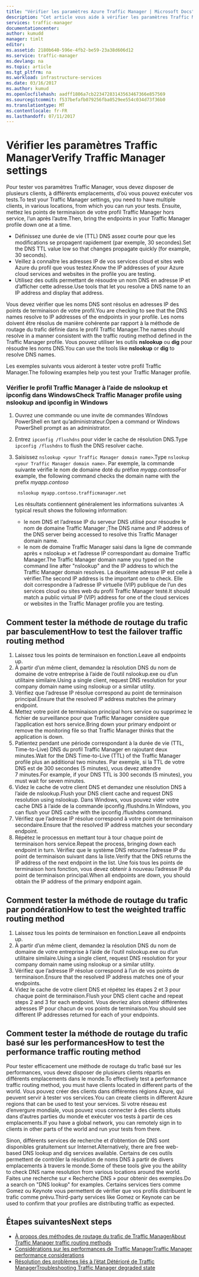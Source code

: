 ```yaml
---
title: "Vérifier les paramètres Azure Traffic Manager | Microsoft Docs"
description: "Cet article vous aide à vérifier les paramètres Traffic Manager."
services: traffic-manager
documentationcenter: 
author: kumudd
manager: timlt
editor: 
ms.assetid: 2180b640-596e-4fb2-be59-23a38d606d12
ms.service: traffic-manager
ms.devlang: na
ms.topic: article
ms.tgt_pltfrm: na
ms.workload: infrastructure-services
ms.date: 03/16/2017
ms.author: kumud
ms.openlocfilehash: aadff1806a7cb22347283143563467366e857569
ms.sourcegitcommit: f537befafb079256fba0529ee554c034d73f36b0
ms.translationtype: MT
ms.contentlocale: fr-FR
ms.lasthandoff: 07/11/2017
---
```

# <a name="verify-traffic-manager-settings"></a><span data-ttu-id="c4b6b-103">Vérifier les paramètres Traffic Manager</span><span class="sxs-lookup"><span data-stu-id="c4b6b-103">Verify Traffic Manager settings</span></span>

<span data-ttu-id="c4b6b-104">Pour tester vos paramètres Traffic Manager, vous devez disposer de plusieurs clients, à différents emplacements, d’où vous pouvez exécuter vos tests.</span><span class="sxs-lookup"><span data-stu-id="c4b6b-104">To test your Traffic Manager settings, you need to have multiple clients, in various locations, from which you can run your tests.</span></span> <span data-ttu-id="c4b6b-105">Ensuite, mettez les points de terminaison de votre profil Traffic Manager hors service, l’un après l’autre.</span><span class="sxs-lookup"><span data-stu-id="c4b6b-105">Then, bring the endpoints in your Traffic Manager profile down one at a time.</span></span>

* <span data-ttu-id="c4b6b-106">Définissez une durée de vie (TTL) DNS assez courte pour que les modifications se propagent rapidement (par exemple, 30 secondes).</span><span class="sxs-lookup"><span data-stu-id="c4b6b-106">Set the DNS TTL value low so that changes propagate quickly (for example, 30 seconds).</span></span>
* <span data-ttu-id="c4b6b-107">Veillez à connaître les adresses IP de vos services cloud et sites web Azure du profil que vous testez.</span><span class="sxs-lookup"><span data-stu-id="c4b6b-107">Know the IP addresses of your Azure cloud services and websites in the profile you are testing.</span></span>
* <span data-ttu-id="c4b6b-108">Utilisez des outils permettant de résoudre un nom DNS en adresse IP et d’afficher cette adresse.</span><span class="sxs-lookup"><span data-stu-id="c4b6b-108">Use tools that let you resolve a DNS name to an IP address and display that address.</span></span>

<span data-ttu-id="c4b6b-109">Vous devez vérifier que les noms DNS sont résolus en adresses IP des points de terminaison de votre profil.</span><span class="sxs-lookup"><span data-stu-id="c4b6b-109">You are checking to see that the DNS names resolve to IP addresses of the endpoints in your profile.</span></span> <span data-ttu-id="c4b6b-110">Les noms doivent être résolus de manière cohérente par rapport à la méthode de routage du trafic définie dans le profil Traffic Manager.</span><span class="sxs-lookup"><span data-stu-id="c4b6b-110">The names should resolve in a manner consistent with the traffic routing method defined in the Traffic Manager profile.</span></span> <span data-ttu-id="c4b6b-111">Vous pouvez utiliser les outils **nslookup** ou **dig** pour résoudre les noms DNS.</span><span class="sxs-lookup"><span data-stu-id="c4b6b-111">You can use the tools like **nslookup** or **dig** to resolve DNS names.</span></span>

<span data-ttu-id="c4b6b-112">Les exemples suivants vous aideront à tester votre profil Traffic Manager.</span><span class="sxs-lookup"><span data-stu-id="c4b6b-112">The following examples help you test your Traffic Manager profile.</span></span>

### <a name="check-traffic-manager-profile-using-nslookup-and-ipconfig-in-windows"></a><span data-ttu-id="c4b6b-113">Vérifier le profil Traffic Manager à l’aide de nslookup et ipconfig dans Windows</span><span class="sxs-lookup"><span data-stu-id="c4b6b-113">Check Traffic Manager profile using nslookup and ipconfig in Windows</span></span>

1. <span data-ttu-id="c4b6b-114">Ouvrez une commande ou une invite de commandes Windows PowerShell en tant qu’administrateur.</span><span class="sxs-lookup"><span data-stu-id="c4b6b-114">Open a command or Windows PowerShell prompt as an administrator.</span></span>
2. <span data-ttu-id="c4b6b-115">Entrez `ipconfig /flushdns` pour vider le cache de résolution DNS.</span><span class="sxs-lookup"><span data-stu-id="c4b6b-115">Type `ipconfig /flushdns` to flush the DNS resolver cache.</span></span>
3. <span data-ttu-id="c4b6b-116">Saisissez `nslookup <your Traffic Manager domain name>`.</span><span class="sxs-lookup"><span data-stu-id="c4b6b-116">Type `nslookup <your Traffic Manager domain name>`.</span></span> <span data-ttu-id="c4b6b-117">Par exemple, la commande suivante vérifie le nom de domaine doté du préfixe *myapp.contoso*</span><span class="sxs-lookup"><span data-stu-id="c4b6b-117">For example, the following command checks the domain name with the prefix *myapp.contoso*</span></span>

        nslookup myapp.contoso.trafficmanager.net

    <span data-ttu-id="c4b6b-118">Les résultats contiennent généralement les informations suivantes :</span><span class="sxs-lookup"><span data-stu-id="c4b6b-118">A typical result shows the following information:</span></span>

    + <span data-ttu-id="c4b6b-119">le nom DNS et l’adresse IP du serveur DNS utilisé pour résoudre le nom de domaine Traffic Manager ;</span><span class="sxs-lookup"><span data-stu-id="c4b6b-119">The DNS name and IP address of the DNS server being accessed to resolve this Traffic Manager domain name.</span></span>
    + <span data-ttu-id="c4b6b-120">le nom de domaine Traffic Manager saisi dans la ligne de commande après « nslookup » et l’adresse IP correspondant au domaine Traffic Manager.</span><span class="sxs-lookup"><span data-stu-id="c4b6b-120">The Traffic Manager domain name you typed on the command line after "nslookup" and the IP address to which the Traffic Manager domain resolves.</span></span> <span data-ttu-id="c4b6b-121">La deuxième adresse IP est celle à vérifier.</span><span class="sxs-lookup"><span data-stu-id="c4b6b-121">The second IP address is the important one to check.</span></span> <span data-ttu-id="c4b6b-122">Elle doit correspondre à l’adresse IP virtuelle (VIP) publique de l’un des services cloud ou sites web du profil Traffic Manager testé.</span><span class="sxs-lookup"><span data-stu-id="c4b6b-122">It should match a public virtual IP (VIP) address for one of the cloud services or websites in the Traffic Manager profile you are testing.</span></span>

## <a name="how-to-test-the-failover-traffic-routing-method"></a><span data-ttu-id="c4b6b-123">Comment tester la méthode de routage du trafic par basculement</span><span class="sxs-lookup"><span data-stu-id="c4b6b-123">How to test the failover traffic routing method</span></span>

1. <span data-ttu-id="c4b6b-124">Laissez tous les points de terminaison en fonction.</span><span class="sxs-lookup"><span data-stu-id="c4b6b-124">Leave all endpoints up.</span></span>
2. <span data-ttu-id="c4b6b-125">À partir d’un même client, demandez la résolution DNS du nom de domaine de votre entreprise à l’aide de l’outil nslookup.exe ou d’un utilitaire similaire.</span><span class="sxs-lookup"><span data-stu-id="c4b6b-125">Using a single client, request DNS resolution for your company domain name using nslookup or a similar utility.</span></span>
3. <span data-ttu-id="c4b6b-126">Vérifiez que l’adresse IP résolue correspond au point de terminaison principal.</span><span class="sxs-lookup"><span data-stu-id="c4b6b-126">Ensure that the resolved IP address matches the primary endpoint.</span></span>
4. <span data-ttu-id="c4b6b-127">Mettez votre point de terminaison principal hors service ou supprimez le fichier de surveillance pour que Traffic Manager considère que l’application est hors service.</span><span class="sxs-lookup"><span data-stu-id="c4b6b-127">Bring down your primary endpoint or remove the monitoring file so that Traffic Manager thinks that the application is down.</span></span>
5. <span data-ttu-id="c4b6b-128">Patientez pendant une période correspondant à la durée de vie (TTL, Time-to-Live) DNS du profil Traffic Manager en rajoutant deux minutes.</span><span class="sxs-lookup"><span data-stu-id="c4b6b-128">Wait for the DNS Time-to-Live (TTL) of the Traffic Manager profile plus an additional two minutes.</span></span> <span data-ttu-id="c4b6b-129">Par exemple, si la TTL de votre DNS est de 300 secondes (5 minutes), vous devez attendre 7 minutes.</span><span class="sxs-lookup"><span data-stu-id="c4b6b-129">For example, if your DNS TTL is 300 seconds (5 minutes), you must wait for seven minutes.</span></span>
6. <span data-ttu-id="c4b6b-130">Videz le cache de votre client DNS et demandez une résolution DNS à l’aide de nslookup.</span><span class="sxs-lookup"><span data-stu-id="c4b6b-130">Flush your DNS client cache and request DNS resolution using nslookup.</span></span> <span data-ttu-id="c4b6b-131">Dans Windows, vous pouvez vider votre cache DNS à l’aide de la commande ipconfig /flushdns.</span><span class="sxs-lookup"><span data-stu-id="c4b6b-131">In Windows, you can flush your DNS cache with the ipconfig /flushdns command.</span></span>
7. <span data-ttu-id="c4b6b-132">Vérifiez que l’adresse IP résolue correspond à votre point de terminaison secondaire.</span><span class="sxs-lookup"><span data-stu-id="c4b6b-132">Ensure that the resolved IP address matches your secondary endpoint.</span></span>
8. <span data-ttu-id="c4b6b-133">Répétez le processus en mettant tour à tour chaque point de terminaison hors service.</span><span class="sxs-lookup"><span data-stu-id="c4b6b-133">Repeat the process, bringing down each endpoint in turn.</span></span> <span data-ttu-id="c4b6b-134">Vérifiez que le système DNS retourne l’adresse IP du point de terminaison suivant dans la liste.</span><span class="sxs-lookup"><span data-stu-id="c4b6b-134">Verify that the DNS returns the IP address of the next endpoint in the list.</span></span> <span data-ttu-id="c4b6b-135">Une fois tous les points de terminaison hors fonction, vous devez obtenir à nouveau l’adresse IP du point de terminaison principal.</span><span class="sxs-lookup"><span data-stu-id="c4b6b-135">When all endpoints are down, you should obtain the IP address of the primary endpoint again.</span></span>

## <a name="how-to-test-the-weighted-traffic-routing-method"></a><span data-ttu-id="c4b6b-136">Comment tester la méthode de routage du trafic par pondération</span><span class="sxs-lookup"><span data-stu-id="c4b6b-136">How to test the weighted traffic routing method</span></span>

1. <span data-ttu-id="c4b6b-137">Laissez tous les points de terminaison en fonction.</span><span class="sxs-lookup"><span data-stu-id="c4b6b-137">Leave all endpoints up.</span></span>
2. <span data-ttu-id="c4b6b-138">À partir d’un même client, demandez la résolution DNS du nom de domaine de votre entreprise à l’aide de l’outil nslookup.exe ou d’un utilitaire similaire.</span><span class="sxs-lookup"><span data-stu-id="c4b6b-138">Using a single client, request DNS resolution for your company domain name using nslookup or a similar utility.</span></span>
3. <span data-ttu-id="c4b6b-139">Vérifiez que l’adresse IP résolue correspond à l’un de vos points de terminaison.</span><span class="sxs-lookup"><span data-stu-id="c4b6b-139">Ensure that the resolved IP address matches one of your endpoints.</span></span>
4. <span data-ttu-id="c4b6b-140">Videz le cache de votre client DNS et répétez les étapes 2 et 3 pour chaque point de terminaison.</span><span class="sxs-lookup"><span data-stu-id="c4b6b-140">Flush your DNS client cache and repeat steps 2 and 3 for each endpoint.</span></span> <span data-ttu-id="c4b6b-141">Vous devriez alors obtenir différentes adresses IP pour chacun de vos points de terminaison.</span><span class="sxs-lookup"><span data-stu-id="c4b6b-141">You should see different IP addresses returned for each of your endpoints.</span></span>

## <a name="how-to-test-the-performance-traffic-routing-method"></a><span data-ttu-id="c4b6b-142">Comment tester la méthode de routage du trafic basé sur les performances</span><span class="sxs-lookup"><span data-stu-id="c4b6b-142">How to test the performance traffic routing method</span></span>

<span data-ttu-id="c4b6b-143">Pour tester efficacement une méthode de routage du trafic basé sur les performances, vous devez disposer de plusieurs clients répartis en différents emplacements dans le monde.</span><span class="sxs-lookup"><span data-stu-id="c4b6b-143">To effectively test a performance traffic routing method, you must have clients located in different parts of the world.</span></span> <span data-ttu-id="c4b6b-144">Vous pouvez créer des clients dans différentes régions Azure, qui peuvent servir à tester vos services.</span><span class="sxs-lookup"><span data-stu-id="c4b6b-144">You can create clients in different Azure regions that can be used to test your services.</span></span> <span data-ttu-id="c4b6b-145">Si votre réseau est d’envergure mondiale, vous pouvez vous connecter à des clients situés dans d’autres parties du monde et exécuter vos tests à partir de ces emplacements.</span><span class="sxs-lookup"><span data-stu-id="c4b6b-145">If you have a global network, you can remotely sign in to clients in other parts of the world and run your tests from there.</span></span>

<span data-ttu-id="c4b6b-146">Sinon, différents services de recherche et d’obtention de DNS sont disponibles gratuitement sur Internet.</span><span class="sxs-lookup"><span data-stu-id="c4b6b-146">Alternatively, there are free web-based DNS lookup and dig services available.</span></span> <span data-ttu-id="c4b6b-147">Certains de ces outils permettent de contrôler la résolution de noms DNS à partir de divers emplacements à travers le monde.</span><span class="sxs-lookup"><span data-stu-id="c4b6b-147">Some of these tools give you the ability to check DNS name resolution from various locations around the world.</span></span> <span data-ttu-id="c4b6b-148">Faites une recherche sur « Recherche DNS » pour obtenir des exemples.</span><span class="sxs-lookup"><span data-stu-id="c4b6b-148">Do a search on "DNS lookup" for examples.</span></span> <span data-ttu-id="c4b6b-149">Certains services tiers comme Gomez ou Keynote vous permettent de vérifier que vos profils distribuent le trafic comme prévu.</span><span class="sxs-lookup"><span data-stu-id="c4b6b-149">Third-party services like Gomez or Keynote can be used to confirm that your profiles are distributing traffic as expected.</span></span>

## <a name="next-steps"></a><span data-ttu-id="c4b6b-150">Étapes suivantes</span><span class="sxs-lookup"><span data-stu-id="c4b6b-150">Next steps</span></span>

* [<span data-ttu-id="c4b6b-151">À propos des méthodes de routage du trafic de Traffic Manager</span><span class="sxs-lookup"><span data-stu-id="c4b6b-151">About Traffic Manager traffic routing methods</span></span>](traffic-manager-routing-methods.md)
* [<span data-ttu-id="c4b6b-152">Considérations sur les performances de Traffic Manager</span><span class="sxs-lookup"><span data-stu-id="c4b6b-152">Traffic Manager performance considerations</span></span>](traffic-manager-performance-considerations.md)
* [<span data-ttu-id="c4b6b-153">Résolution des problèmes liés à l’état Détérioré de Traffic Manager</span><span class="sxs-lookup"><span data-stu-id="c4b6b-153">Troubleshooting Traffic Manager degraded state</span></span>](traffic-manager-troubleshooting-degraded.md)
